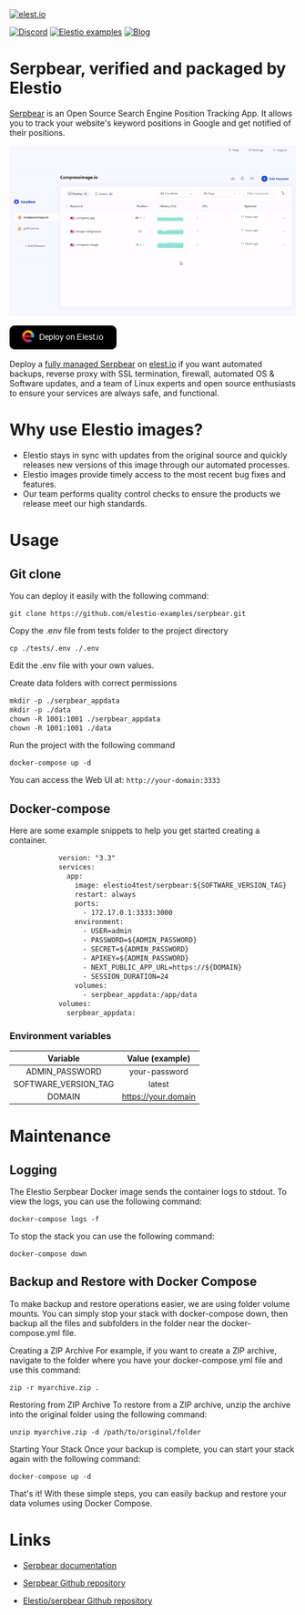 <a href="https://elest.io">
  <img src="https://elest.io/images/elestio.svg" alt="elest.io" width="150" height="75">
</a>

[![Discord](https://img.shields.io/static/v1.svg?logo=discord&color=f78A38&labelColor=083468&logoColor=ffffff&style=for-the-badge&label=Discord&message=community)](https://discord.gg/4T4JGaMYrD "Get instant assistance and engage in live discussions with both the community and team through our chat feature.")
[![Elestio examples](https://img.shields.io/static/v1.svg?logo=github&color=f78A38&labelColor=083468&logoColor=ffffff&style=for-the-badge&label=github&message=open%20source)](https://github.com/elestio-examples "Access the source code for all our repositories by viewing them.")
[![Blog](https://img.shields.io/static/v1.svg?color=f78A38&labelColor=083468&logoColor=ffffff&style=for-the-badge&label=elest.io&message=Blog)](https://blog.elest.io "Latest news about elestio, open source software, and DevOps techniques.")

# Serpbear, verified and packaged by Elestio

[Serpbear](https://docs.serpbear.com/) is an Open Source Search Engine Position Tracking App. It allows you to track your website's keyword positions in Google and get notified of their positions.

<img src="https://raw.githubusercontent.com/elestio-examples/serpbear/main/serpbear.gif" alt="serpbear" width="800">

[![deploy](https://github.com/elestio-examples/serpbear/raw/main/deploy-on-elestio.png)](https://dash.elest.io/deploy?source=cicd&social=dockerCompose&url=https://github.com/elestio-examples/serpbear)

Deploy a <a target="_blank" href="https://elest.io/open-source/serpbear">fully managed Serpbear</a> on <a target="_blank" href="https://elest.io/">elest.io</a> if you want automated backups, reverse proxy with SSL termination, firewall, automated OS & Software updates, and a team of Linux experts and open source enthusiasts to ensure your services are always safe, and functional.

# Why use Elestio images?

- Elestio stays in sync with updates from the original source and quickly releases new versions of this image through our automated processes.
- Elestio images provide timely access to the most recent bug fixes and features.
- Our team performs quality control checks to ensure the products we release meet our high standards.

# Usage

## Git clone

You can deploy it easily with the following command:

    git clone https://github.com/elestio-examples/serpbear.git

Copy the .env file from tests folder to the project directory

    cp ./tests/.env ./.env

Edit the .env file with your own values.

Create data folders with correct permissions

    mkdir -p ./serpbear_appdata
    mkdir -p ./data
    chown -R 1001:1001 ./serpbear_appdata
    chown -R 1001:1001 ./data

Run the project with the following command

    docker-compose up -d

You can access the Web UI at: `http://your-domain:3333`

## Docker-compose

Here are some example snippets to help you get started creating a container.

                version: "3.3"
                services:
                  app:
                    image: elestio4test/serpbear:${SOFTWARE_VERSION_TAG}
                    restart: always
                    ports:
                      - 172.17.0.1:3333:3000
                    environment:
                      - USER=admin
                      - PASSWORD=${ADMIN_PASSWORD}
                      - SECRET=${ADMIN_PASSWORD}
                      - APIKEY=${ADMIN_PASSWORD}
                      - NEXT_PUBLIC_APP_URL=https://${DOMAIN}
                      - SESSION_DURATION=24
                    volumes:
                      - serpbear_appdata:/app/data
                volumes:
                  serpbear_appdata:

### Environment variables

|       Variable       |   Value (example)   |
| :------------------: | :-----------------: |
|    ADMIN_PASSWORD    |    your-password    |
| SOFTWARE_VERSION_TAG |       latest        |
|        DOMAIN        | https://your.domain |

# Maintenance

## Logging

The Elestio Serpbear Docker image sends the container logs to stdout. To view the logs, you can use the following command:

    docker-compose logs -f

To stop the stack you can use the following command:

    docker-compose down

## Backup and Restore with Docker Compose

To make backup and restore operations easier, we are using folder volume mounts. You can simply stop your stack with docker-compose down, then backup all the files and subfolders in the folder near the docker-compose.yml file.

Creating a ZIP Archive
For example, if you want to create a ZIP archive, navigate to the folder where you have your docker-compose.yml file and use this command:

    zip -r myarchive.zip .

Restoring from ZIP Archive
To restore from a ZIP archive, unzip the archive into the original folder using the following command:

    unzip myarchive.zip -d /path/to/original/folder

Starting Your Stack
Once your backup is complete, you can start your stack again with the following command:

    docker-compose up -d

That's it! With these simple steps, you can easily backup and restore your data volumes using Docker Compose.

# Links

- <a target="_blank" href="https://docs.serpbear.com">Serpbear documentation</a>

- <a target="_blank" href="https://github.com/towfiqi/serpbear">Serpbear Github repository</a>

- <a target="_blank" href="https://github.com/elestio-examples/serpbear">Elestio/serpbear Github repository</a>
